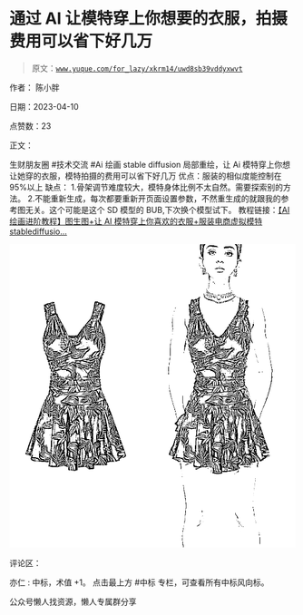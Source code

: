 # 通过 AI 让模特穿上你想要的衣服，拍摄费用可以省下好几万

> 原文：[`www.yuque.com/for_lazy/xkrm14/uwd8sb39vddyxwvt`](https://www.yuque.com/for_lazy/xkrm14/uwd8sb39vddyxwvt)



作者： 陈小胖



日期：2023-04-10



点赞数：23

<ne-card data-card-name="hr" data-card-type="block" id="hgIFG" data-event-boundary="card">

正文：



生财朋友圈 #技术交流 #Ai 绘画 stable diffusion 局部重绘，让 Ai 模特穿上你想让她穿的衣服，模特拍摄的费用可以省下好几万 优点：服装的相似度能控制在 95%以上 缺点： 1.骨架调节难度较大，模特身体比例不太自然。需要探索别的方法。 2.不能重新生成，每次都要重新开页面设置参数，不然重生成的就跟我的参考图无关。这个可能是这个 SD 模型的 BUB,下次换个模型试下。 教程链接：[【AI 绘画进阶教程】图生图+让 AI 模特穿上你喜欢的衣服+服装电商虚拟模特 stablediffusio...](https://www.bilibili.com/video/BV1uM411u739?vd_source=9fefcdde4ad2f3a6c7fb2f768ab6172d)



<ne-card data-card-name="image" data-card-type="inline" id="UNsmM" data-event-boundary="card">![](img/6c26d70f4ce36d88b97d4cb68bde8a6d.png)</ne-card>

<ne-card data-card-name="hr" data-card-type="block" id="fTaUs" data-event-boundary="card">

评论区：



亦仁 : 中标，术值 +1。 点击最上方 #中标 专栏，可查看所有中标风向标。

<ne-card data-card-name="hr" data-card-type="block" id="DCS0N" data-event-boundary="card">

公众号懒人找资源，懒人专属群分享

</ne-card></ne-card></ne-card>